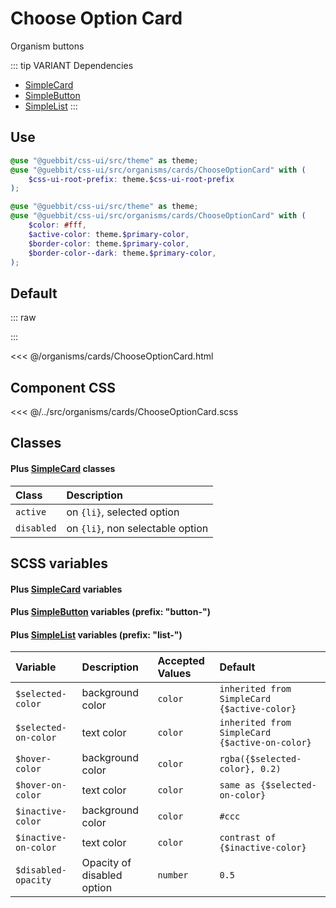 # Choose Option Card
<Badge type="tip">Organism</Badge> <Badge type="info">buttons</Badge>

::: tip VARIANT Dependencies
- [SimpleCard](/molecules/cards/SimpleCard.md)
- [SimpleButton](/atoms/buttons/SimpleButton.md)
- [SimpleList](/molecules/lists/SimpleList.md)
:::

## Use

```scss
@use "@guebbit/css-ui/src/theme" as theme;
@use "@guebbit/css-ui/src/organisms/cards/ChooseOptionCard" with (
    $css-ui-root-prefix: theme.$css-ui-root-prefix
);
```

```scss
@use "@guebbit/css-ui/src/theme" as theme;
@use "@guebbit/css-ui/src/organisms/cards/ChooseOptionCard" with (
    $color: #fff,
    $active-color: theme.$primary-color,
    $border-color: theme.$primary-color,
    $border-color--dark: theme.$primary-color,
);
```

## Default
::: raw
<div class="dev-section">
    <!--@include: ../../organisms/cards/ChooseOptionCard.html -->
</div>
:::

<<< @/organisms/cards/ChooseOptionCard.html

## Component CSS

<<< @/../src/organisms/cards/ChooseOptionCard.scss

## Classes
#### Plus [SimpleCard](/molecules/cards/SimpleCard.md) classes

| Class      | Description                      |
|:-----------|:---------------------------------|
| `active`   | on `{li}`, selected option       |
| `disabled` | on `{li}`, non selectable option |

## SCSS variables
#### Plus [SimpleCard](/molecules/cards/SimpleCard.md) variables
#### Plus [SimpleButton](/atoms/buttons/SimpleButton.md) variables (prefix: "button-")
#### Plus [SimpleList](/molecules/lists/SimpleList.md) variables (prefix: "list-")

| Variable              | Description                | Accepted Values | Default                                        |
|:----------------------|:---------------------------|:----------------|:-----------------------------------------------|
| `$selected-color`     | background color           | `color`         | `inherited from SimpleCard {$active-color}`    |
| `$selected-on-color`  | text color                 | `color`         | `inherited from SimpleCard {$active-on-color}` |
| `$hover-color`        | background color           | `color`         | `rgba({$selected-color}, 0.2)`                 |
| `$hover-on-color`     | text color                 | `color`         | `same as {$selected-on-color}`                 |
| `$inactive-color`     | background color           | `color`         | `#ccc`                                         |
| `$inactive-on-color`  | text color                 | `color`         | `contrast of {$inactive-color}`                |
| `$disabled-opacity`   | Opacity of disabled option | `number`        | `0.5`                                          |

<style lang="scss">
@use "../docs/theme" as theme;
@use "../src/organisms/cards/ChooseOptionCard" with (
    $color: #fff,
    $active-color: theme.$primary-color,
    $border-color: theme.$primary-color,
    $border-color--dark: theme.$primary-color,
);
</style>